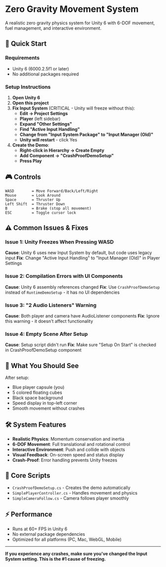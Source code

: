 # Zero Gravity Movement System

A realistic zero gravity physics system for Unity 6 with 6-DOF movement, fuel management, and interactive environment.

## 🚀 Quick Start

### Requirements
- Unity 6 (6000.2.5f1 or later)
- No additional packages required

### Setup Instructions

1. **Open Unity 6**
2. **Open this project**
3. **Fix Input System** (CRITICAL - Unity will freeze without this):
   - **Edit → Project Settings**
   - **Player** (left sidebar)
   - **Expand "Other Settings"**
   - **Find "Active Input Handling"**
   - **Change from "Input System Package" to "Input Manager (Old)"**
   - **Unity will restart** - click Yes
4. **Create the Demo**:
   - **Right-click in Hierarchy → Create Empty**
   - **Add Component → "CrashProofDemoSetup"**
   - **Press Play**

## 🎮 Controls

```
WASD        = Move Forward/Back/Left/Right
Mouse       = Look Around
Space       = Thruster Up
Left Shift  = Thruster Down
B           = Brake (stop all movement)
ESC         = Toggle cursor lock
```

## ⚠️ Common Issues & Fixes

### Issue 1: Unity Freezes When Pressing WASD
**Cause**: Unity 6 uses new Input System by default, but code uses legacy input
**Fix**: Change "Active Input Handling" to "Input Manager (Old)" in Player Settings

### Issue 2: Compilation Errors with UI Components
**Cause**: Unity 6 assembly references changed
**Fix**: Use `CrashProofDemoSetup` instead of `RuntimeDemoSetup` - it has no UI dependencies

### Issue 3: "2 Audio Listeners" Warning
**Cause**: Both player and camera have AudioListener components
**Fix**: Ignore this warning - it doesn't affect functionality

### Issue 4: Empty Scene After Setup
**Cause**: Setup script didn't run
**Fix**: Make sure "Setup On Start" is checked in CrashProofDemoSetup component

## 🎯 What You Should See

After setup:
- Blue player capsule (you)
- 5 colored floating cubes
- Black space background
- Speed display in top-left corner
- Smooth movement without crashes

## 🛠️ System Features

- **Realistic Physics**: Momentum conservation and inertia
- **6-DOF Movement**: Full translational and rotational control
- **Interactive Environment**: Push and collide with objects
- **Visual Feedback**: On-screen speed and status display
- **Crash-Proof**: Error handling prevents Unity freezes

## 📂 Core Scripts

- `CrashProofDemoSetup.cs` - Creates the demo automatically
- `SimplePlayerController.cs` - Handles movement and physics
- `SimpleCameraFollow.cs` - Camera follows player smoothly

## ⚡ Performance

- Runs at 60+ FPS in Unity 6
- No external package dependencies
- Optimized for all platforms (PC, Mac, WebGL, Mobile)

---

**If you experience any crashes, make sure you've changed the Input System setting. This is the #1 cause of freezing.**
